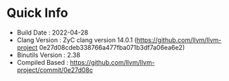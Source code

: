 # Quick Info
* Build Date : 2022-04-28
* Clang Version : ZyC clang version 14.0.1 (https://github.com/llvm/llvm-project 0e27d08cdeb338766a477fba071b3df7a06ea6e2)
* Binutils Version : 2.38
* Compiled Based : https://github.com/llvm/llvm-project/commit/0e27d08c

